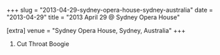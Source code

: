 +++
slug = "2013-04-29-sydney-opera-house-sydney-australia"
date = "2013-04-29"
title = "2013 April 29 @ Sydney Opera House"

[extra]
venue = "Sydney Opera House, Sydney, Australia"
+++

 1. Cut Throat Boogie


